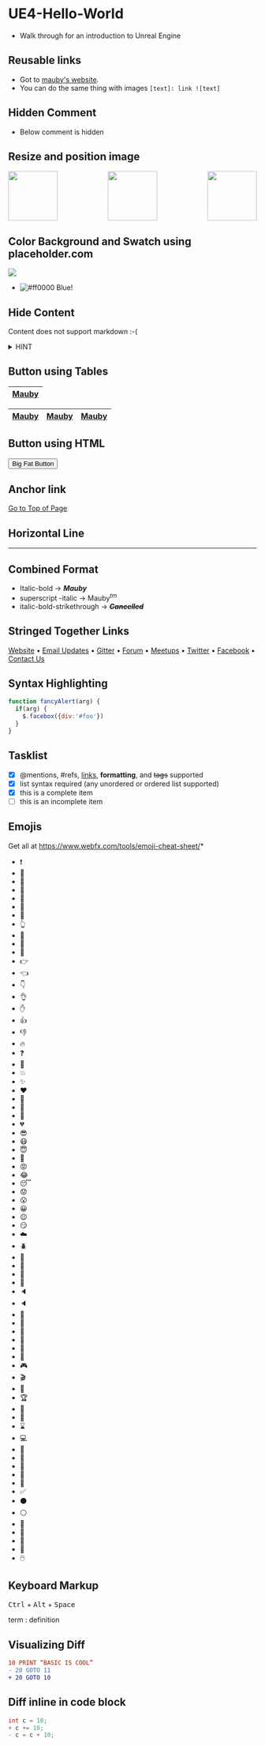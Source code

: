# UE4-Hello-World

* Walk through for an introduction to Unreal Engine


## Reusable links
[test]: https://marcaubanel.com

* Got to [mauby's website][test].
* You can do the same thing with images ```[text]: link ![text]```

## Hidden Comment
* Below comment is hidden


[//]: # (This comment will not be seen)

## Resize and position image
<img src="https://placeholder.com/wp-content/uploads/2018/10/placeholder.com-logo1.jpg" width=100 align=left>
<img src="https://placeholder.com/wp-content/uploads/2018/10/placeholder.com-logo1.jpg" width=100 align=right>
<p align=center>
<img src="https://placeholder.com/wp-content/uploads/2018/10/placeholder.com-logo1.jpg" width=100>
</p>

## Color Background and Swatch using placeholder.com

<img src="https://via.placeholder.com/150/0000FF/FFFFFF/?text=Mauby">

* ![#ff0000](https://via.placeholder.com/15/0000FF/0000FF) Blue!

## Hide Content
Content does not support markdown :-(
<details>
  <summary>HINT</summary>
   This is a HUGE hint!<br>
   This is a <sub>small</sub> hint!
</details>

## Button using Tables
| [Mauby](https://marcaubanel.com)|
|---|

| [Mauby](https://marcaubanel.com)|[Mauby](https://marcaubanel.com)|[Mauby](https://marcaubanel.com)|
|---|---|---|

## Button using HTML
<button class="button-save large">Big Fat Button</button>

## Anchor link
[Go to Top of Page](#ue4-hello-world)

## Horizontal Line

---

## Combined Format

* Italic-bold -> __*Mauby*__
* superscript -italic -> Mauby<sup>*tm*</sup>
* italic-bold-strikethrough -> ~~__*Cancelled*__~~

## Stringed Together Links
[Website](http://www.serverless.com) • [Email Updates](http://eepurl.com/b8dv4P) • [Gitter](https://gitter.im/serverless/serverless) • [Forum](http://forum.serverless.com) • [Meetups](https://github.com/serverless-meetups/main) • [Twitter](https://twitter.com/goserverless) • [Facebook](https://www.facebook.com/serverless) • [Contact Us](mailto:hello@serverless.com)

## Syntax Highlighting
```javascript
function fancyAlert(arg) {
  if(arg) {
    $.facebox({div:'#foo'})
  }
}
```

## Tasklist
- [x] @mentions, #refs, [links](), **formatting**, and <del>tags</del> supported
- [x] list syntax required (any unordered or ordered list supported)
- [x] this is a complete item
- [ ] this is an incomplete item

## Emojis
Get all at https://www.webfx.com/tools/emoji-cheat-sheet/* 
* :exclamation:
* :musical_note:
* :speech_balloon:
* :thought_balloon:
* :busts_in_silhouette:
* :cop:
* :angel:
* :point_up_2:
* :clap:
* :muscle:
* :raised_hands:
* :point_right:
* :point_left:
* :point_down:
* :ok_hand:
* :raised_hand:
* :+1:
* :-1:
* :fire:
* :question:
* :anger:
* :boom:
* :sparkles:
* :heart:
* :blue_heart:
* :yellow_heart:
* :purple_heart:
* :broken_heart:
* :sunglasses:
* :mask:
* :innocent:
* :triumph:
* :rage:
* :joy:
* :sleeping:
* :worried:
* :open_mouth:
* :grinning:
* :wink:
* :smirk:
* :cloud:
* :beetle:
* :bell:
* :tada:
* :floppy_disk:
* :movie_camera:
* :speaker:
* :speaker:
* :mag_right:
* :postbox:
* :nut_and_bolt:
* :open_file_folder:
* :paperclip:
* :notebook:
* :video_game:
* :clapper:
* :dart:
* :trophy:
* :triangular_ruler:
* :flashlight:
* :hourglass:
* :computer:
* :key:
* :wrench:
* :pushpin:
* :space_invader:
* :link:
* :white_check_mark:
* :black_circle:
* :white_circle:
* :red_circle:
* :large_blue_circle:
* :large_blue_diamond:
* :small_orange_diamond:
* 🖱️

## Keyboard Markup
<kbd>Ctrl</kbd> + <kbd>Alt</kbd> + <kbd>Space</kbd>

term
: definition


## Visualizing Diff
```diff
10 PRINT “BASIC IS COOL”
- 20 GOTO 11
+ 20 GOTO 10
```
## Diff inline in code block
```c
int c = 10;
+ c += 10;
- c = c + 10;
```
